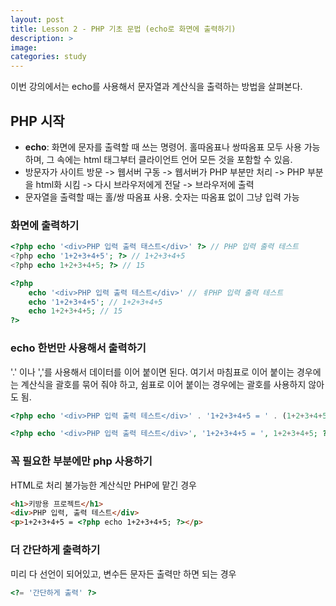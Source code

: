 ```yaml
---
layout: post
title: Lesson 2 - PHP 기초 문법 (echo로 화면에 출력하기) 
description: >
image: 
categories: study
---
```


이번 강의에서는 echo를 사용해서 문자열과 계산식을 출력하는 방법을 살펴본다.

## PHP 시작

* **echo**: 화면에 문자를 출력할 때 쓰는 명령어. 홀따옴표나 쌍따옴표 모두 사용 가능하며, 그 속에는 html 태그부터 클라이언트 언어 모든 것을 포함할 수 있음.
* 방문자가 사이트 방문 -> 웹서버 구동 -> 웹서버가 PHP 부분만 처리 -> PHP 부분을 html화 시킴 -> 다시 브라우저에게 전달 -> 브라우저에 출력
* 문자열을 출력할 때는 홀/쌍 따옴표 사용. 숫자는 따옴표 없이 그냥 입력 가능

### 화면에 출력하기
~~~php
<?php echo '<div>PHP 입력 출력 태스트</div>' ?> // PHP 입력 출력 테스트
<?php echo '1+2+3+4+5'; ?> // 1+2+3+4+5
<?php echo 1+2+3+4+5; ?> // 15
~~~

~~~php
<?php
	echo '<div>PHP 입력 출력 테스트</div>' // ㅖPHP 입력 출력 테스트
	echo '1+2+3+4+5'; // 1+2+3+4+5
	echo 1+2+3+4+5; // 15
?>
~~~

### echo 한번만 사용해서 출력하기
'.' 이나 ','를 사용해서 데이터를 이어 붙이면 된다. 여기서 마침표로 이어 붙이는 경우에는 계산식을 괄호를 묶어 줘야 하고, 쉼표로 이어 붙이는 경우에는 괄호를 사용하지 않아도 됨.

~~~php
<?php echo '<div>PHP 입력 출력 테스트</div>' . '1+2+3+4+5 = ' . (1+2+3+4+5); ?> // 
~~~ 

~~~php
<?php echo '<div>PHP 입력 출력 테스트</div>', '1+2+3+4+5 = ', 1+2+3+4+5; ?>
~~~

### 꼭 필요한 부분에만 php 사용하기
HTML로 처리 불가능한 계산식만 PHP에 맡긴 경우
~~~html
<h1>키방용 프로젝트</h1>
<div>PHP 입력, 출력 테스트</div>
<p>1+2+3+4+5 = <?php echo 1+2+3+4+5; ?></p>
~~~

### 더 간단하게 출력하기
미리 다 선언이 되어있고, 변수든 문자든 출력만 하면 되는 경우
~~~php
<?= '간단하게 출력' ?>
~~~

